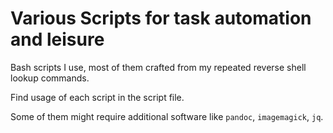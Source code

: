 # Various Scripts for task automation and leisure

Bash scripts I use, most of them crafted from my repeated reverse shell lookup commands.

Find usage of each script in the script file.

Some of them might require additional software like `pandoc`, `imagemagick`, `jq`.
